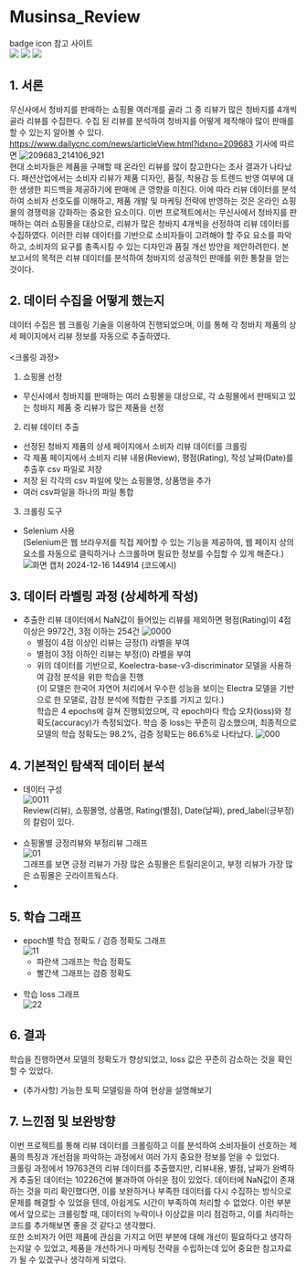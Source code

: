 # Musinsa_Review
badge icon 참고 사이트<br>
<img src="https://img.shields.io/badge/python-%233776AB.svg?&style=for-the-badge&logo=python&logoColor=white" />
<img src="https://img.shields.io/badge/pytorch-%23EE4C2C.svg?&style=for-the-badge&logo=pytorch&logoColor=white" />
<img src="https://img.shields.io/badge/pycharm-%23000000.svg?&style=for-the-badge&logo=pycharm&logoColor=white" />


## 1. 서론
무신사에서 청바지를 판매하는 쇼핑몰 여러개를 골라 그 중 리뷰가 많은 청바지를 4개씩 골라 리뷰를 수집한다.
수집 된 리뷰를 분석하여 청바지를 어떻게 제작해야 많이 판매를 할 수 있는지 알아볼 수 있다. <br>
https://www.dailycnc.com/news/articleView.html?idxno=209683 기사에 따르면 
![209683_214106_921](https://github.com/user-attachments/assets/a5d322e8-16b4-463c-a54b-12fad00f8794) <br>
현대 소비자들은 제품을 구매할 때 온라인 리뷰를 많이 참고한다는 조사 결과가 나타났다.
패션산업에서는 소비자 리뷰가 제품 디자인, 품질, 착용감 등 트렌드 반영 여부에 대한 생생한 피드백을 제공하기에 판매에 큰 영향을 미친다.
이에 따라 리뷰 데이터를 분석하여 소비자 선호도를 이해하고, 제품 개발 및 마케팅 전략에 반영하는 것은 온라인 쇼핑몰의 경쟁력을 강화하는 중요한 요소이다.
이번 프로젝트에서는 무신사에서 청바지를 판매하는 여러 쇼핑몰을 대상으로, 리뷰가 많은 청바지 4개씩을 선정하여 리뷰 데이터를 수집하였다. 이러한 리뷰 데이터를 기반으로 소비자들이 고려해야 할 주요 요소를 파악하고, 소비자의 요구를 충족시킬 수 있는 디자인과 품질 개선 방안을 제안하려한다.
본 보고서의 목적은 리뷰 데이터를 분석하여 청바지의 성공적인 판매를 위한 통찰을 얻는 것이다.

## 2. 데이터 수집을 어떻게 했는지
데이터 수집은 웹 크롤링 기술을 이용하여 진행되었으며, 이를 통해 각 청바지 제품의 상세 페이지에서 리뷰 정보를 자동으로 추출하였다. <br>
<br>
<크롤링 과정> <br>
1. 쇼핑몰 선정<br>
- 무신사에서 청바지를 판매하는 여러 쇼핑몰을 대상으로, 각 쇼핑몰에서 판매되고 있는 청바지 제품 중 리뷰가 많은 제품을 선정
2. 리뷰 데이터 추출<br>
- 선정된 청바지 제품의 상세 페이지에서 소비자 리뷰 데이터를 크롤링
- 각 제품 페이지에서 소비자 리뷰 내용(Review), 평점(Rating), 작성 날짜(Date)를 추출후 csv 파일로 저장
- 저장 된 각각의 csv 파일에 맞는 쇼핑몰명, 상품명을 추가
- 여러 csv파일을 하나의 파일 통합
   
3. 크롤링 도구 <br>
- Selenium 사용<br>
     (Selenium은 웹 브라우저를 직접 제어할 수 있는 기능을 제공하여, 웹 페이지 상의 요소를 자동으로 클릭하거나 스크롤하며 필요한 정보를 수집할 수 있게 해준다.)<br>
     ![화면 캡처 2024-12-16 144914](https://github.com/user-attachments/assets/e5947e8c-719a-4a2b-aae9-20296487ccb1) (코드예시)


## 3. 데이터 라벨링 과정 (상세하게 작성)
- 추출한 리뷰 데이터에서 NaN값이 들어있는 리뷰를 제외하면 평점(Rating)이 4점 이상은 9972건, 3점 이하는 254건
  ![0000](https://github.com/user-attachments/assets/36a87b6b-fb59-4e38-aabe-bc2ad4cb4c4c)
   - 별점이 4점 이상인 리뷰는 긍정(1) 라벨을 부여
   - 별점이 3점 이하인 리뷰는 부정(0) 라벨을 부여
   - 위의 데이터를 기반으로, Koelectra-base-v3-discriminator 모델을 사용하여 감정 분석을 위한 학습을 진행 <br>
   (이 모델은 한국어 자연어 처리에서 우수한 성능을 보이는 Electra 모델을 기반으로 한 모델로, 감정 분석에 적합한 구조를 가지고 있다.) <br>
학습은 4 epochs에 걸쳐 진행되었으며, 각 epoch마다 학습 오차(loss)와 정확도(accuracy)가 측정되었다. 학습 중 loss는 꾸준히 감소했으며, 최종적으로 모델의 학습 정확도는 98.2%, 검증 정확도는 86.6%로 나타났다.
![000](https://github.com/user-attachments/assets/b71597f3-d72e-485c-a240-728bdf837779)


## 4. 기본적인 탐색적 데이터 분석
- 데이터 구성 <br>
![0011](https://github.com/user-attachments/assets/41b84e3d-7b21-4f49-aa68-bb7f1b3bb7df) <br>
Review(리뷰), 쇼핑몰명, 상품명, Rating(별점), Date(날짜), pred_label(긍부정)의 칼럼이 있다. <br><br>
- 쇼핑몰별 긍정리뷰와 부정리뷰 그래프<br>
![01](https://github.com/user-attachments/assets/f8e6e9a2-0e8d-4c46-b2a1-1a1933b96de4) <br>
그래프를 보면 긍정 리뷰가 가장 많은 쇼핑몰은 트릴리온이고, 부정 리뷰가 가장 많은 쇼핑몰은 굿라이프웍스다. <br>
-  


## 5. 학습 그래프
- epoch별 학습 정확도 / 검증 정확도 그래프<br>
![11](https://github.com/user-attachments/assets/378dce85-71cb-4a72-80cf-586fa3c02ee3)
   - 파란색 그래프는 학습 정확도
   - 빨간색 그래프는 검증 정확도<br><br>
- 학습 loss 그래프<br>
![22](https://github.com/user-attachments/assets/ce4ff23a-139a-4cb7-877b-0fbd70eb8a6b)

## 6. 결과
학습을 진행하면서 모델의 정확도가 향상되었고, loss 값은 꾸준히 감소하는 것을 확인할 수 있었다.

* (추가사항) 가능한 토픽 모델링을 하여 현상을 설명해보기

## 7. 느낀점 및 보완방향
이번 프로젝트를 통해 리뷰 데이터를 크롤링하고 이를 분석하여 소비자들이 선호하는 제품의 특징과 개선점을 파악하는 과정에서 여러 가지 중요한 정보를 얻을 수 있었다. <br>
크롤링 과정에서 19763견의 리뷰 데이터를 추출했지만, 리뷰내용, 별점, 날짜가 완벽하게 추출된 데이터는 10226건에 불과하여 아쉬운 점이 있었다. 데이터에 NaN값이 존재하는 것을 미리 확인했다면, 이를 보완하거나 부족한 데이터를 다시 수집하는 방식으로 문제를 해결할 수 있었을 텐데, 아쉽게도 시간이 부족하여 처리할 수 없었다. 이런 부분에서 앞으로는 크롤링할 때, 데이터의 누락이나 이상값을 미리 점검하고, 이를 처리하는 코드를 추가해보면 좋을 것 같다고 생각했다. <br>
또한 소비자가 어떤 제품에 관심을 가지고 어떤 부분에 대해 개선이 필요하다고 생각하는지알 수 있었고, 제품을 개선하거나 마케팅 전략을 수립하는데 있어 중요한 참고자료가 될 수 있겠구나 생각하게 되었다.
